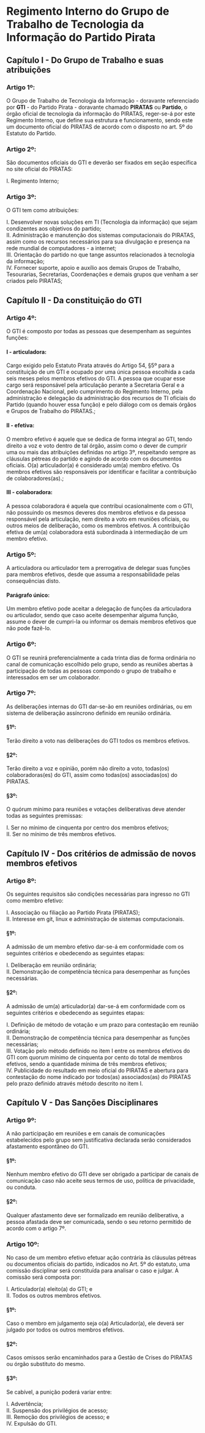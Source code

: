 Regimento Interno do Grupo de Trabalho de Tecnologia da Informação do Partido Pirata
==

Capítulo I - Do Grupo de Trabalho e suas atribuições
--

### Artigo 1º:

O Grupo de Trabalho de Tecnologia da Informação - doravante referenciado por **GTI** - do Partido Pirata - doravante chamado **PIRATAS** ou **Partido**, o órgão oficial de tecnologia da informação do PIRATAS, reger-se-á por este Regimento Interno, que define sua estrutura e funcionamento, sendo este um documento oficial do PIRATAS de acordo com o disposto no art. 5º do Estatuto do Partido.

### Artigo 2º:

São documentos oficiais do GTI e deverão ser fixados em seção específica no site oficial do PIRATAS:

I. Regimento Interno;  

### Artigo 3º:

O GTI tem como atribuições:

I. Desenvolver novas soluções em TI (Tecnologia da informação) que sejam condizentes aos objetivos do partido;  
II. Administração e manutenção dos sistemas computacionais do PIRATAS, assim como os recursos necessários para sua divulgação e presença na rede mundial de computadores - a internet;  
III. Orientação do partido no que tange assuntos relacionados à tecnologia da informação;  
IV. Fornecer suporte, apoio e auxílio aos demais Grupos de Trabalho, Tesourarias, Secretarias, Coordenações e demais grupos que venham a ser criados pelo PIRATAS;  

Capítulo II - Da constituição do GTI
--

### Artigo 4º:

O GTI é composto por todas as pessoas que desempenham as seguintes funções:

#### I - articuladora:

Cargo exigido pelo Estatuto Pirata através do Artigo 54, §5º para a constituição de um GTI e ocupado por uma única pessoa escolhida a cada seis meses pelos membros efetivos do GTI. A pessoa que ocupar esse cargo será responsável pela articulação perante a Secretaria Geral e a Coordenação Nacional, pelo cumprimento do Regimento Interno, pela administração e delegação da administração dos recursos de TI oficiais do Partido (quando houver essa função) e pelo diálogo com os demais órgãos e Grupos de Trabalho do PIRATAS.;


#### II - efetiva:

O membro efetivo é aquele que se dedica de forma integral ao GTI, tendo direito a voz e voto dentro de tal órgão, assim como o dever de cumprir uma ou mais das atribuições definidas no artigo 3º, respeitando sempre as cláusulas pétreas do partido e agindo de acordo com os documentos oficiais. O(a) articulador(a) é considerado um(a) membro efetivo. Os membros efetivos são responsáveis por identificar e facilitar a contribuição de colaboradores(as).;

#### III - colaboradora:

A pessoa colaboradora é aquela que contribui ocasionalmente com o GTI, não possuindo os mesmos deveres dos membros efetivos e da pessoa responsável pela articulação, nem direito a voto em reuniões oficiais, ou outros meios de deliberação, como os membros efetivos. A contribuição efetiva de um(a) colaboradora está subordinada à intermediação de um membro efetivo.

### Artigo 5º:

A articuladora ou articulador tem a prerrogativa de delegar suas funções para membros efetivos, desde que assuma a responsabilidade pelas consequências disto.

#### Parágrafo único:

Um membro efetivo pode aceitar a delegação de funções da articuladora ou articulador, sendo que caso aceite desempenhar alguma função, assume o dever de cumpri-la ou informar os demais membros efetivos que não pode fazê-lo.

### Artigo 6º:

O GTI se reunirá preferencialmente a cada trinta dias de forma ordinária no canal de comunicação escolhido pelo grupo, sendo as reuniões abertas à participação de todas as pessoas compondo o grupo de trabalho e interessados em ser um colaborador.

### Artigo 7º:

As deliberações internas do GTI dar-se-ão em reuniões ordinárias, ou em sistema de deliberação assíncrono definido em reunião ordinária.

#### §1º:

Terão direito a voto nas deliberações do GTI todos os membros efetivos.

#### §2º:

Terão direito a voz e opinião, porém não direito a voto, todas(os) colaboradoras(es) do GTI, assim como todas(os) associadas(os) do PIRATAS.

#### §3º:

O quórum mínimo para reuniões e votações deliberativas deve atender todas as seguintes premissas:

I. Ser no mínimo de cinquenta por centro dos membros efetivos;  
II. Ser no mínimo de três membros efetivos.  

Capítulo IV - Dos critérios de admissão de novos membros efetivos
--

### Artigo 8º:

Os seguintes requisitos são condições necessárias para ingresso no GTI como membro efetivo:

I. Associação ou filiação ao Partido Pirata (PIRATAS);  
II. Interesse em git, linux e administração de sistemas computacionais.  

#### §1º:

A admissão de um membro efetivo dar-se-á em conformidade com os seguintes critérios e obedecendo as seguintes etapas:

I. Deliberação em reunião ordinária;  
II. Demonstração de competência técnica para desempenhar as funções necessárias.  

#### §2º:

A admissão de um(a) articulador(a) dar-se-á em conformidade com os seguintes critérios e obedecendo as seguintes etapas:

I. Definição de método de votação e um prazo para contestação em reunião ordinária;  
II. Demonstração de competência técnica para desempenhar as funções necessárias;  
III. Votação pelo método definido no item I entre os membros efetivos do GTI com quorum mínimo de cinquenta por cento do total de membros efetivos, sendo a quantidade mínima de três membros efetivos;  
IV. Publicidade do resultado em meio oficial do PIRATAS e abertura para contestação do nome indicado por todos(as) associados(as) do PIRATAS pelo prazo definido através método descrito no item I.  

Capítulo V - Das Sanções Disciplinares
--

### Artigo 9º:

A não participação em reuniões e em canais de comunicações estabelecidos pelo grupo sem justificativa declarada serão considerados afastamento espontâneo do GTI.

#### §1º:

Nenhum membro efetivo do GTI deve ser obrigado a participar de canais de comunicação caso não aceite seus termos de uso, política de privacidade, ou conduta.

#### §2º:

Qualquer afastamento deve ser formalizado em reunião deliberativa, a pessoa afastada deve ser comunicada, sendo o seu retorno permitido de acordo com o artigo 7º.

### Artigo 10º:

No caso de um membro efetivo efetuar ação contrária às cláusulas pétreas ou documentos oficiais do partido, indicados no Art. 5º do estatuto, uma comissão disciplinar será constituída para analisar o caso e julgar. A comissão será composta por:

I. Articulador(a) eleito(a) do GTI; e  
II. Todos os outros membros efetivos.  

#### §1º:

Caso o membro em julgamento seja o(a) Articulador(a), ele deverá ser julgado por todos os outros membros efetivos.

#### §2º:

Casos omissos serão encaminhados para a Gestão de Crises do PIRATAS ou órgão substituto do mesmo.

#### §3º:

Se cabível, a punição poderá variar entre:

I. Advertência;  
II. Suspensão dos privilégios de acesso;  
III. Remoção dos privilégios de acesso; e  
IV. Expulsão do GTI.  
